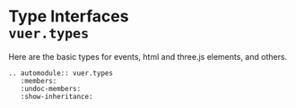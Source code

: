 # Type Interfaces <br/>`vuer.types`


Here are the basic types for events, html and three.js elements, and others.

```{eval-rst}
.. automodule:: vuer.types
   :members:
   :undoc-members:
   :show-inheritance:
```

